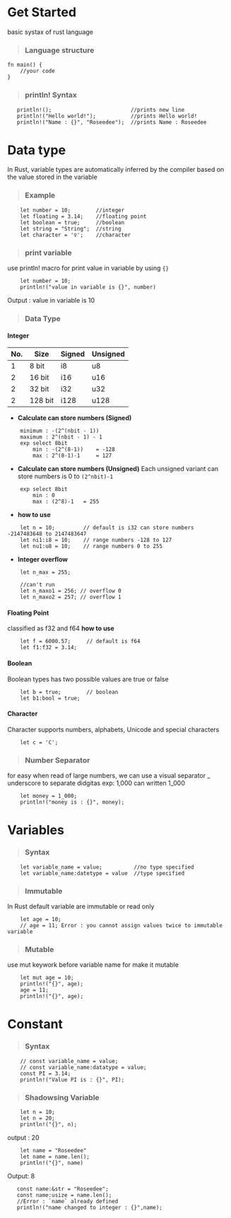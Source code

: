 # Get Started
basic systax of rust language

> ### Language structure
```
fn main() {
    //your code
}
```
> ### println! Syntax
 ```
    println!();                         //prints new line
    println!("Hello world!");           //prints Hello world!
    println!("Name : {}", "Roseedee");  //prints Name : Roseedee
```
# Data type
In Rust, variable types are automatically inferred by the compiler based on the value stored in the variable

> ### Example
```
    let number = 10;        //integer
    let floating = 3.14;    //floating point
    let boolean = true;     //boolean
    let string = "String";  //string
    let character = '♀';    //character
```

> ### print variable
use println! macro for print value in variable by using ```{}```
```
    let number = 10;
    println!("value in variable is {}", number)
```
Output : value in variable is 10

> ### Data Type

#### Integer
|No.    |Size   |Signed |Unsigned|
|-------|-------|-------|--------|
|1      |8 bit  |i8     |u8      |
|2      |16 bit |i16    |u16     |
|2      |32 bit |i32    |u32     |
|2      |128 bit|i128   |u128    |

- **Calculate can store numbers (Signed)**
```
    minimum : -(2^(nbit - 1))
    maximum : 2^(nbit - 1) - 1
    exp select 8bit
        min : -(2^(8-1))    = -128
        max : 2^(8-1)-1     = 127
```
- **Calculate can store numbers (Unsigned)**
Each unsigned variant can store numbers is 0 to ``` (2^nbit)-1 ```
```
    exp select 8bit
        min : 0
        max : (2^8)-1   = 255
```

- **how to use**
```
    let n = 10;         // default is i32 can store numbers -2147483648 to 2147483647
    let ni1:i8 = 10;    // range numbers -128 to 127    
    let nu1:u8 = 10;    // range numbers 0 to 255
```

- **Integer overflow**
```
    let n_max = 255;

    //can't run
    let n_maxo1 = 256; // overflow 0
    let n_maxo2 = 257; // overflow 1
```
#### Floating Point
classified as f32 and f64
**how to use**
```
    let f = 6000.57;     // default is f64
    let f1:f32 = 3.14;
```

#### Boolean
Boolean types has two possible values are true or false
```
    let b = true;        // boolean
    let b1:bool = true;
```
#### Character
Character supports numbers, alphabets, Unicode and special characters
```
    let c = 'C';
```

> ### Number Separator
for easy when read of large numbers, we can use a visual separator _ underscore to separate didgitas
exp: 1,000 can written 1_000
```
    let money = 1_000;
    println!("money is : {}", money);
```

# Variables

> ### Syntax
```
    let variable_name = value;          //no type specified
    let variable_name:datetype = value  //type specified
```

> ### Immutable
In Rust default variable are immutable or read only
```
    let age = 10;
    // age = 11; Error : you cannot assign values twice to immutable variable
```

> ### Mutable
use mut keywork before variable name for make it mutable
```
    let mut age = 10;
    println!("{}", age);
    age = 11;
    println!("{}", age);
```


# Constant

> ### Syntax
```
    // const variable_name = value;
    // const variable_name:datatype = value;
    const PI = 3.14;
    println!("Value PI is : {}", PI);
``` 

> ### Shadowsing Variable
```
    let n = 10;
    let n = 20;
    println!("{}", n);
```
output : 20

```
    let name = "Roseedee"
    let name = name.len();
    println!("{}", name)
```
Output: 8
```
   const name:&str = "Roseedee";
   const name:usize = name.len(); 
   //Error : `name` already defined
   println!("name changed to integer : {}",name);
```